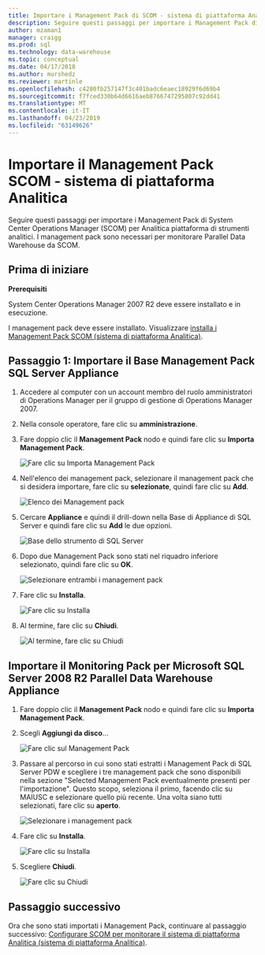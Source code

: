 ```yaml
---
title: Importare i Management Pack di SCOM - sistema di piattaforma Analitica | Microsoft Docs
description: Seguire questi passaggi per importare i Management Pack di System Center Operations Manager (SCOM) per Analitica piattaforma di strumenti analitici. I management pack sono necessari per monitorare Parallel Data Warehouse da SCOM.
author: mzaman1
manager: craigg
ms.prod: sql
ms.technology: data-warehouse
ms.topic: conceptual
ms.date: 04/17/2018
ms.author: murshedz
ms.reviewer: martinle
ms.openlocfilehash: c4280fb257147f3c401badc6eaec18929f6d69b4
ms.sourcegitcommit: f7fced330b64d6616aeb8766747295807c92dd41
ms.translationtype: MT
ms.contentlocale: it-IT
ms.lasthandoff: 04/23/2019
ms.locfileid: "63149626"
---
```

# <a name="import-the-scom-management-pack---analytics-platform-system"></a>Importare il Management Pack SCOM - sistema di piattaforma Analitica
Seguire questi passaggi per importare i Management Pack di System Center Operations Manager (SCOM) per Analitica piattaforma di strumenti analitici. I management pack sono necessari per monitorare Parallel Data Warehouse da SCOM. 
  
## <a name="BeforeBegin"></a>Prima di iniziare  
**Prerequisiti**  
  
System Center Operations Manager 2007 R2 deve essere installato e in esecuzione.  
  
I management pack deve essere installato. Visualizzare [installa i Management Pack SCOM &#40;sistema di piattaforma Analitica&#41;](install-the-scom-management-packs.md).  
  
## <a name="Step1"></a>Passaggio 1: Importare il Base Management Pack SQL Server Appliance  
  
1.  Accedere al computer con un account membro del ruolo amministratori di Operations Manager per il gruppo di gestione di Operations Manager 2007.  
  
2.  Nella console operatore, fare clic su **amministrazione**.  
  
3.  Fare doppio clic il **Management Pack** nodo e quindi fare clic su **Importa Management Pack**.  
  
    ![Fare clic su Importa Management Pack](./media/import-the-scom-management-pack-for-pdw/SCOM_IMP.png "SCOM")  
  
4.  Nell'elenco dei management pack, selezionare il management pack che si desidera importare, fare clic su **selezionate**, quindi fare clic su **Add**.  
  
    ![Elenco dei Management pack](./media/import-the-scom-management-pack-for-pdw/SCOM_IMP2.png "SCOM_IMP2")  
  
5.  Cercare **Appliance** e quindi il drill-down nella Base di Appliance di SQL Server e quindi fare clic su **Add** le due opzioni.  
  
    ![Base dello strumento di SQL Server](./media/import-the-scom-management-pack-for-pdw/SCOM_IMP3.png "SCOM_IMP3")  
  
6.  Dopo due Management Pack sono stati nel riquadro inferiore selezionato, quindi fare clic su **OK**.  
  
    ![Selezionare entrambi i management pack](./media/import-the-scom-management-pack-for-pdw/SCOM_IMP4.png "SCOM_IMP4")  
  
7.  Fare clic su **Installa**.  
  
    ![Fare clic su Installa](./media/import-the-scom-management-pack-for-pdw/SCOM_IMP5.png "SCOM_IMP5")  
  
8.  Al termine, fare clic su **Chiudi**.  
  
    ![Al termine, fare clic su Chiudi](./media/import-the-scom-management-pack-for-pdw/SCOM_IMP6.png "SCOM_IMP6")  
  
## <a name="Step2"></a>Importare il Monitoring Pack per Microsoft SQL Server 2008 R2 Parallel Data Warehouse Appliance  
  
1.  Fare doppio clic il **Management Pack** nodo e quindi fare clic su **Importa Management Pack**.  
  
2.  Scegli **Aggiungi da disco**...  
  
    ![Fare clic sul Management Pack](./media/import-the-scom-management-pack-for-pdw/SCOM_PDW.png "SCOM_PDW")  
  
3.  Passare al percorso in cui sono stati estratti i Management Pack di SQL Server PDW e scegliere i tre management pack che sono disponibili nella sezione "Selected Management Pack eventualmente presenti per l'importazione". Questo scopo, seleziona il primo, facendo clic su MAIUSC e selezionare quello più recente. Una volta siano tutti selezionati, fare clic su **aperto**.  
  
    ![Selezionare i management pack](./media/import-the-scom-management-pack-for-pdw/SCOM_PDW2.png "SCOM_PDW2")  
  
4.  Fare clic su **Installa**.  
  
    ![Fare clic su Installa](./media/import-the-scom-management-pack-for-pdw/SCOM_PDW3.png "SCOM_PDW3")  
  
5.  Scegliere **Chiudi**.  
  
    ![Fare clic su Chiudi](./media/import-the-scom-management-pack-for-pdw/SCOM_PDW4.png "SCOM_PDW4")  
  
## <a name="next-step"></a>Passaggio successivo  
Ora che sono stati importati i Management Pack, continuare al passaggio successivo: [Configurare SCOM per monitorare il sistema di piattaforma Analitica &#40;sistema di piattaforma Analitica&#41;](configure-scom-to-monitor-analytics-platform-system.md).  
  
<!-- MISSING LINKS ## See Also  
[Common Metadata Query Examples &#40;SQL Server PDW&#41;](../sqlpdw/common-metadata-query-examples-sql-server-pdw.md)  -->  
  

